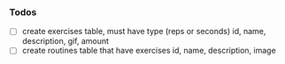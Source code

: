 ### Todos
- [ ] create exercises table, must have type (reps or seconds) id, name, description, gif, amount
- [ ] create routines table that have exercises id, name, description, image